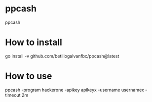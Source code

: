 # ppcash
ppcash


# How to install
go install -v github.com/betillogalvanfbc/ppcash@latest

# How to use
ppcash  -program hackerone -apikey apikeyx -username usernamex -timeout 2m

